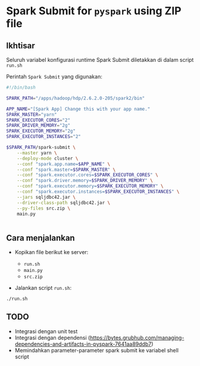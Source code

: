 # Spark Submit for `pyspark` using ZIP file

## Ikhtisar

Seluruh variabel konfigurasi runtime Spark Submit diletakkan di dalam script `run.sh`

Perintah `Spark Submit` yang digunakan:

```sh
#!/bin/bash

SPARK_PATH="/apps/hadoop/hdp/2.6.2.0-205/spark2/bin"

APP_NAME="[Spark App] Change this with your app name."
SPARK_MASTER="yarn"
SPARK_EXECUTOR_CORES="2"
SPARK_DRIVER_MEMORY="2g"
SPARK_EXECUTOR_MEMORY="2g"
SPARK_EXECUTOR_INSTANCES="2"

$SPARK_PATH/spark-submit \
	--master yarn \
	--deploy-mode cluster \
	--conf "spark.app.name=$APP_NAME" \
	--conf "spark.master=$SPARK_MASTER" \
	--conf "spark.executor.cores=$SPARK_EXECUTOR_CORES" \
	--conf "spark.driver.memory=$SPARK_DRIVER_MEMORY" \
	--conf "spark.executor.memory=$SPARK_EXECUTOR_MEMORY" \
	--conf "spark.executor.instances=$SPARK_EXECUTOR_INSTANCES" \
	--jars sqljdbc42.jar \
	--driver-class-path sqljdbc42.jar \
	--py-files src.zip \
    main.py
   
```

## Cara menjalankan

- Kopikan file berikut ke server:
  * `run.sh`
  * `main.py`
  * `src.zip`

- Jalankan script `run.sh`:

```./run.sh```

## TODO

- Integrasi dengan unit test
- Integrasi dengan dependensi (https://bytes.grubhub.com/managing-dependencies-and-artifacts-in-pyspark-7641aa89ddb7)
- Memindahkan parameter-parameter spark submit ke variabel shell script